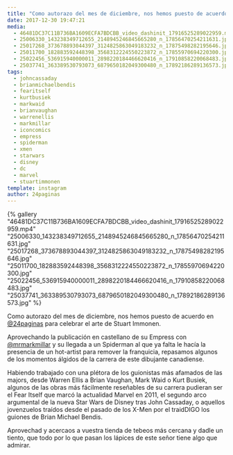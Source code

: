 ```yaml
---
title: "Como autorazo del mes de diciembre, nos hemos puesto de acuerdo en @24paginas para celebrar el arte de Stuart Immonen"
date: 2017-12-30 19:47:21
media: 
  - 46481DC37C11B736BA1609ECFA7BDCBB_video_dashinit_17916525289022959.mp4
  - 25006330_143238349712655_2148945246845665280_n_17856470254211631.jpg
  - 25017268_373678893044397_3124825863049183232_n_17875498282195646.jpg
  - 25011700_182883592448398_3568312224550223872_n_17855970694220300.jpg
  - 25022456_536915940000011_2898220184466620416_n_17910858220068483.jpg
  - 25037741_363389530793073_6879650182049300480_n_17892186289136573.jpg
tags: 
  - johncassaday
  - brianmichaelbendis
  - fearitself
  - kurtbusiek
  - markwaid
  - brianvaughan
  - warrenellis
  - markmillar
  - iconcomics
  - empress
  - spiderman
  - xmen
  - starwars
  - disney
  - dc
  - marvel
  - stuartimmonen
template: instagram
author: 24paginas
---
```


{% gallery "46481DC37C11B736BA1609ECFA7BDCBB_video_dashinit_17916525289022959.mp4" "25006330_143238349712655_2148945246845665280_n_17856470254211631.jpg" "25017268_373678893044397_3124825863049183232_n_17875498282195646.jpg" "25011700_182883592448398_3568312224550223872_n_17855970694220300.jpg" "25022456_536915940000011_2898220184466620416_n_17910858220068483.jpg" "25037741_363389530793073_6879650182049300480_n_17892186289136573.jpg" %}

Como autorazo del mes de diciembre, nos hemos puesto de acuerdo en [@24paginas](https://instagram.com/24paginas) para celebrar el arte de Stuart Immonen.

Aprovechando la publicación en castellano de su Empress con [@mrmarkmillar](https://instagram.com/mrmarkmillar) y su llegada a un Spiderman al que ya falta le hacía la presencia de un hot-artist para remover la franquicia, repasamos algunos de los momentos álgidos de la carrera de este dibujante canadiense.

Habiendo trabajado con una plétora de los guionistas más afamados de las majors, desde Warren Ellis a Brian Vaughan, Mark Waid o Kurt Busiek, algunos de las obras más fácilmente reseñables de su carrera pudieran ser el Fear Itself que marcó la actualidad Marvel en 2011, el segundo arco argumental de la nueva Star Wars de Disney tras John Cassaday, o aquellos jovenzuelos traídos desde el pasado de los X-Men por el traidDIGO los guiones de Brian Michael Bendis.

Aprovechad y acercaos a vuestra tienda de tebeos más cercana y dadle un tiento, que todo por lo que pasan los lápices de este señor tiene algo que admirar.
